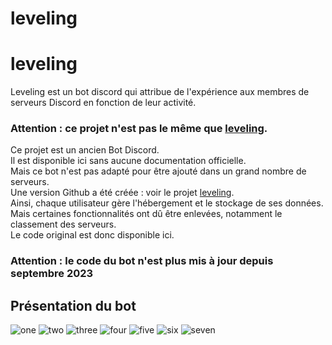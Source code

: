 # leveling

# leveling

Leveling est un bot discord qui attribue de l'expérience aux membres de serveurs Discord en fonction de leur activité.

### Attention : ce projet n'est pas le même que [leveling](https://github.com/NilsCt/leveling).

Ce projet est un ancien Bot Discord.  
Il est disponible ici sans aucune documentation officielle.  
Mais ce bot n'est pas adapté pour être ajouté dans un grand nombre de serveurs.  
Une version Github a été créée : voir le projet [leveling](https://github.com/NilsCt/leveling).  
Ainsi, chaque utilisateur gère l'hébergement et le stockage de ses données.  
Mais certaines fonctionnalités ont dû être enlevées, notamment le classement des serveurs.  
Le code original est donc disponible ici.

### Attention : le code du bot n'est plus mis à jour depuis septembre 2023

##   

## <a id="presentation"></a>Présentation du bot

![one](https://scoutant.org/leveling/images/one.png)
![two](https://scoutant.org/leveling/images/two.png)
![three](https://scoutant.org/leveling/images/three.png)
![four](https://scoutant.org/leveling/images/four.png)
![five](https://scoutant.org/leveling/images/five.png)
![six](https://scoutant.org/leveling/images/six.png)
![seven](https://scoutant.org/leveling/images/seven.png)